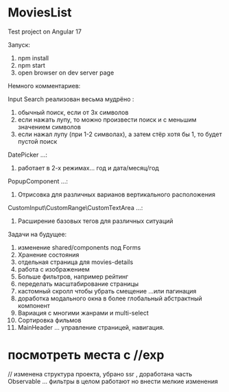 # MoviesList

Test project on Angular 17

Запуск:

1. npm install
2. npm start
3. open browser on dev server page

Немного комментариев:

Input Search реализован весьма мудрёно :
1) обычный поиск, если от 3х символов
2) если нажать лупу, то можно произвести поиск и с меньшим значением символов
3) если нажал лупу (при 1-2 символах), а затем стёр хотя бы 1, то будет пустой поиск

DatePicker ...:
1) работает в 2-х режимах... год и дата/месяц/год

PopupComponent ...:
1) Отрисовка для различных варианов вертикального расположения

CustomInput\CustomRange\CustomTextArea ...:
1) Расширение базовых тегов для различных ситуаций




Задачи на будущее:

1. изменение shared/components под Forms    
2. Хранение состояния
3. отдельная страница для movies-details
4. работа с изображением
5. Больше фильтров, например рейтинг
6. переделать масштабирование страницы
7. кастомный скролл чтобы убрать смещение ...или пагинация
8. доработка модального окна в более глобальный абстрактный компонент
9. Вариация с многими жанрами и multi-select
10. Сортировка фильмов
12. MainHeader ... управление страницей, навигация.

# посмотреть места с //exp

// изменена структура проекта, убрано ssr , доработана часть Observable ... фильтры в целом работают но внести мелкие изменения